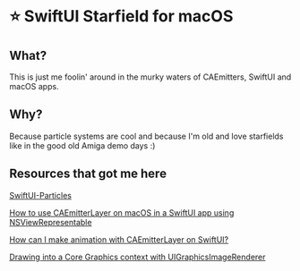 # :star: SwiftUI Starfield for macOS

## What?
This is just me foolin' around in the murky waters of CAEmitters, SwiftUI and macOS apps.

## Why?
Because particle systems are cool and because I'm old and love starfields like in the good old Amiga demo days :)

## Resources that got me here
[SwiftUI-Particles](https://github.com/ArthurGuibert/SwiftUI-Particles)

[How to use CAEmitterLayer on macOS in a SwiftUI app using NSViewRepresentable](https://stackoverflow.com/questions/69646715/how-to-use-caemitterlayer-on-macos-in-a-swiftui-app-using-nsviewrepresentable)

[How can I make animation with CAEmitterLayer on SwiftUI?](https://stackoverflow.com/questions/61711020/how-can-i-make-animation-with-caemitterlayer-on-swiftui)

[Drawing into a Core Graphics context with UIGraphicsImageRenderer](https://www.hackingwithswift.com/read/27/3/drawing-into-a-core-graphics-context-with-uigraphicsimagerenderer)